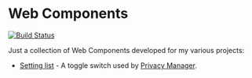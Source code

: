 # Web Components

[![Build Status](https://travis-ci.com/Manvel/webcomponents.svg?branch=master)](https://travis-ci.com/Manvel/webcomponents)

Just a collection of Web Components developed for my various projects:
- [Setting list](components/setting-list/setting-list.html) - A toggle switch used by [Privacy Manager](https://github.com/Manvel/Privacy-Manager).
